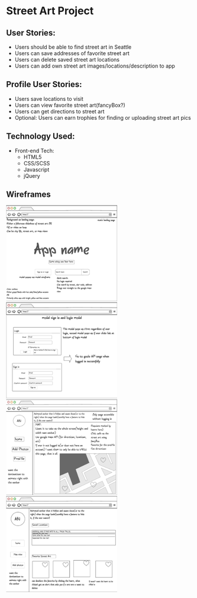 # Street Art Project

## User Stories: 
+ Users should be able to find street art in Seattle
+ Users can save addresses of favorite street art 
+ Users can delete saved street art locations 
+ Users can add own street art images/locations/description to app

## Profile User Stories: 
+ Users save locations to visit 
+ Users can view favorite street art(fancyBox?)
+ Users can get directions to street art 
+ Optional: Users can earn trophies for finding or uploading street art pics

## Technology Used: 
* Front-end Tech:
	+ HTML5 
	+ CSS/SCSS
	+ Javascript 
	+ jQuery 

## Wireframes
<img src="images/landing-page-mockup.png" width="300"><img src="images/loginModal.png" width="300"><img src="images/mapMockUp.png" width="300"><img src="images/profileMockUp.png" width="300">